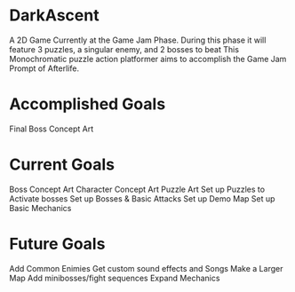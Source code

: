 # DarkAscent
 A 2D Game Currently at the Game Jam Phase. During this phase it will feature 3 puzzles, a singular enemy, and 2 bosses to beat
 This Monochromatic puzzle action platformer aims to accomplish the Game Jam Prompt of Afterlife.

# Accomplished Goals
 Final Boss Concept Art

# Current Goals
 Boss Concept Art
 Character Concept Art
 Puzzle Art
 Set up Puzzles to Activate bosses
 Set up Bosses & Basic Attacks
 Set up Demo Map
 Set up Basic Mechanics
 
# Future Goals
 Add Common Enimies
 Get custom sound effects and Songs
 Make a Larger Map
 Add minibosses/fight sequences
 Expand Mechanics
